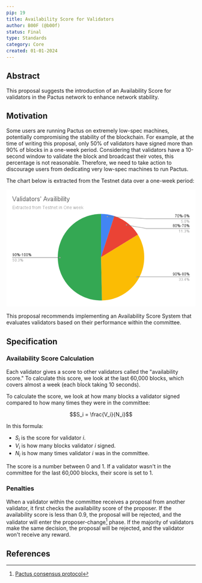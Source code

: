 ```yaml
---
pip: 19
title: Availability Score for Validators
author: B00F (@b00f)
status: Final
type: Standards
category: Core
created: 01-01-2024
---
```


## Abstract

This proposal suggests the introduction of an Availability Score for validators in the Pactus network to enhance network stability.

## Motivation

Some users are running Pactus on extremely low-spec machines, potentially compromising the stability of the blockchain.
For example, at the time of writing this proposal, only 50% of validators have signed more than 90% of blocks in a one-week period.
Considering that validators have a 10-second window to validate the block and broadcast their votes, this percentage is not reasonable.
Therefore, we need to take action to discourage users from dedicating very low-spec machines to run Pactus.

The chart below is extracted from the Testnet data over a one-week period:

![Validators availability](../assets/pip-19/validators_avalibility_testnet.png)

This proposal recommends implementing an Availability Score System that evaluates validators based on their performance within the committee.


## Specification

### Availability Score Calculation

Each validator gives a score to other validators called the "availability score."
To calculate this score, we look at the last 60,000 blocks, which covers almost a week (each block taking 10 seconds).

To calculate the score, we look at how many blocks a validator signed compared to how many times they were in the committee:

$$S_i = \frac{V_i}{N_i}$$

In this formula:

- $S_i$ is the score for validator $i$.
- $V_i$ is how many blocks validator $i$ signed.
- $N_i$ is how many times validator $i$ was in the committee.

The score is a number between 0 and 1. If a validator wasn't in the committee for the last 60,000 blocks, their score is set to 1.

### Penalties

When a validator within the committee receives a proposal from another validator, it first checks the availability score of the proposer.
If the availability score is less than $0.9$, the proposal will be rejected, and the validator will enter the proposer-change[^1] phase.
If the majority of validators make the same decision, the proposal will be rejected, and the validator won't receive any reward.

## References

[^1]: [Pactus consensus protocol](https://pactus.org/learn/consensus/protocol/)
